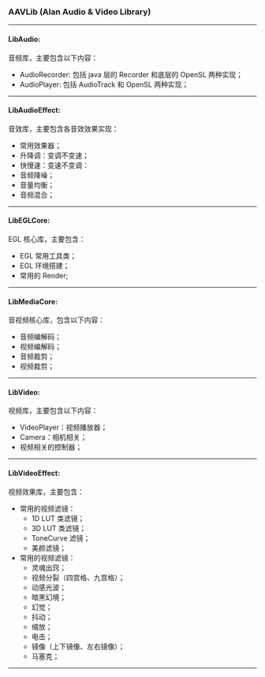 ### AAVLib (Alan Audio & Video Library)

---

#### LibAudio:
音频库，主要包含以下内容：
- AudioRecorder: 包括 java 层的 Recorder 和底层的 OpenSL 两种实现；
- AudioPlayer: 包括 AudioTrack 和 OpenSL 两种实现；
---

#### LibAudioEffect:
音效库，主要包含各音效效果实现：
- 常用效果器；
- 升降调：变调不变速；
- 快慢速：变速不变调：
- 音频降噪；
- 音量均衡；
- 音频混合；
---

#### LibEGLCore:
EGL 核心库，主要包含：
- EGL 常用工具类；
- EGL 环境搭建；
- 常用的 Render;
---

#### LibMediaCore:
音视频核心库，包含以下内容：
- 音频编解码；
- 视频编解码；
- 音频裁剪；
- 视频裁剪；
---

#### LibVideo:
视频库，主要包含以下内容：
- VideoPlayer：视频播放器；
- Camera：相机相关；
- 视频相关的控制器；
---

#### LibVideoEffect:
视频效果库，主要包含：
- 常用的视频滤镜：
    - 1D LUT 类滤镜；
    - 3D LUT 类滤镜；
    - ToneCurve 滤镜；
    - 美颜滤镜；
- 常用的视频滤镜：
    - 灵魂出窍；
    - 视频分裂（四宫格、九宫格）；
    - 动感光波；
    - 暗黑幻境；
    - 幻觉；
    - 抖动；
    - 缩放；
    - 电击；
    - 镜像（上下镜像、左右镜像）；
    - 马塞克；
---